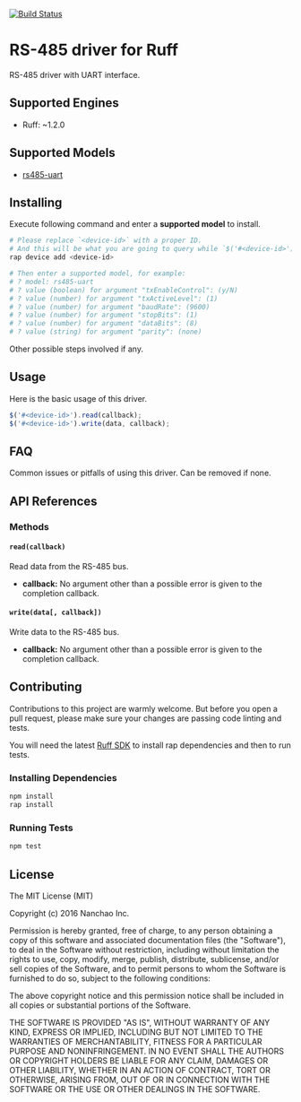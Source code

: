 [![Build Status](https://travis-ci.org/ruff-drivers/rs485-uart.svg)](https://travis-ci.org/ruff-drivers/rs485-uart)

# RS-485 driver for Ruff

RS-485 driver with UART interface.

## Supported Engines

* Ruff: ~1.2.0

## Supported Models

- [rs485-uart](https://rap.ruff.io/devices/rs485-uart)

## Installing

Execute following command and enter a **supported model** to install.

```sh
# Please replace `<device-id>` with a proper ID.
# And this will be what you are going to query while `$('#<device-id>')`.
rap device add <device-id>

# Then enter a supported model, for example:
# ? model: rs485-uart
# ? value (boolean) for argument "txEnableControl": (y/N)
# ? value (number) for argument "txActiveLevel": (1)
# ? value (number) for argument "baudRate": (9600)
# ? value (number) for argument "stopBits": (1)
# ? value (number) for argument "dataBits": (8)
# ? value (string) for argument "parity": (none)
```

Other possible steps involved if any.

## Usage

Here is the basic usage of this driver.

```js
$('#<device-id>').read(callback);
$('#<device-id>').write(data, callback);
```

## FAQ

Common issues or pitfalls of using this driver. Can be removed if none.

## API References

### Methods

#### `read(callback)`

Read data from the RS-485 bus.

- **callback:** No argument other than a possible error is given to the completion callback.

#### `write(data[, callback])`

Write data to the RS-485 bus.

- **callback:** No argument other than a possible error is given to the completion callback.

## Contributing

Contributions to this project are warmly welcome. But before you open a pull request, please make sure your changes are passing code linting and tests.

You will need the latest [Ruff SDK](https://ruff.io/) to install rap dependencies and then to run tests.

### Installing Dependencies

```sh
npm install
rap install
```

### Running Tests

```sh
npm test
```

## License

The MIT License (MIT)

Copyright (c) 2016 Nanchao Inc.

Permission is hereby granted, free of charge, to any person obtaining a copy of this software and associated documentation files (the "Software"), to deal in the Software without restriction, including without limitation the rights to use, copy, modify, merge, publish, distribute, sublicense, and/or sell copies of the Software, and to permit persons to whom the Software is furnished to do so, subject to the following conditions:

The above copyright notice and this permission notice shall be included in all copies or substantial portions of the Software.

THE SOFTWARE IS PROVIDED "AS IS", WITHOUT WARRANTY OF ANY KIND, EXPRESS OR IMPLIED, INCLUDING BUT NOT LIMITED TO THE WARRANTIES OF MERCHANTABILITY, FITNESS FOR A PARTICULAR PURPOSE AND NONINFRINGEMENT. IN NO EVENT SHALL THE AUTHORS OR COPYRIGHT HOLDERS BE LIABLE FOR ANY CLAIM, DAMAGES OR OTHER LIABILITY, WHETHER IN AN ACTION OF CONTRACT, TORT OR OTHERWISE, ARISING FROM, OUT OF OR IN CONNECTION WITH THE SOFTWARE OR THE USE OR OTHER DEALINGS IN THE SOFTWARE.
